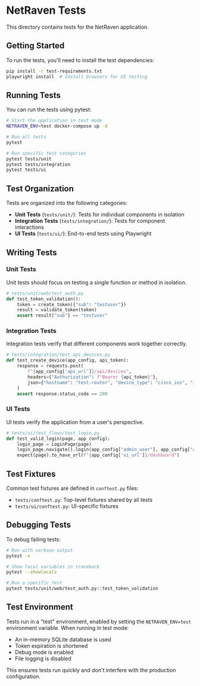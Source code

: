# NetRaven Tests

This directory contains tests for the NetRaven application.

## Getting Started

To run the tests, you'll need to install the test dependencies:

```bash
pip install -r test-requirements.txt
playwright install  # Install browsers for UI testing
```

## Running Tests

You can run the tests using pytest:

```bash
# Start the application in test mode
NETRAVEN_ENV=test docker-compose up -d

# Run all tests
pytest

# Run specific test categories
pytest tests/unit
pytest tests/integration
pytest tests/ui
```

## Test Organization

Tests are organized into the following categories:

- **Unit Tests** (`tests/unit/`): Tests for individual components in isolation
- **Integration Tests** (`tests/integration/`): Tests for component interactions
- **UI Tests** (`tests/ui/`): End-to-end tests using Playwright

## Writing Tests

### Unit Tests

Unit tests should focus on testing a single function or method in isolation.

```python
# tests/unit/web/test_auth.py
def test_token_validation():
    token = create_token({"sub": "testuser"})
    result = validate_token(token)
    assert result["sub"] == "testuser"
```

### Integration Tests

Integration tests verify that different components work together correctly.

```python
# tests/integration/test_api_devices.py
def test_create_device(app_config, api_token):
    response = requests.post(
        f"{app_config['api_url']}/api/devices",
        headers={"Authorization": f"Bearer {api_token}"},
        json={"hostname": "test-router", "device_type": "cisco_ios", "ip_address": "192.168.1.200"}
    )
    assert response.status_code == 200
```

### UI Tests

UI tests verify the application from a user's perspective.

```python
# tests/ui/test_flows/test_login.py
def test_valid_login(page, app_config):
    login_page = LoginPage(page)
    login_page.navigate().login(app_config["admin_user"], app_config["admin_password"])
    expect(page).to_have_url(f"{app_config['ui_url']}/dashboard")
```

## Test Fixtures

Common test fixtures are defined in `conftest.py` files:

- `tests/conftest.py`: Top-level fixtures shared by all tests
- `tests/ui/conftest.py`: UI-specific fixtures

## Debugging Tests

To debug failing tests:

```bash
# Run with verbose output
pytest -v

# Show local variables in traceback
pytest --showlocals

# Run a specific test
pytest tests/unit/web/test_auth.py::test_token_validation
```

## Test Environment

Tests run in a "test" environment, enabled by setting the `NETRAVEN_ENV=test` environment variable. When running in test mode:

- An in-memory SQLite database is used
- Token expiration is shortened
- Debug mode is enabled
- File logging is disabled

This ensures tests run quickly and don't interfere with the production configuration. 